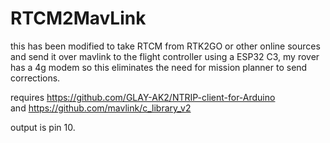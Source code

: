 ﻿# RTCM2MavLink

this has been modified to take RTCM from RTK2GO or other online sources and send it over mavlink to the flight controller using a ESP32 C3, my rover has a 4g modem so this eliminates the need for mission planner to send corrections. 

requires https://github.com/GLAY-AK2/NTRIP-client-for-Arduino     
and https://github.com/mavlink/c_library_v2      

output is pin 10.

